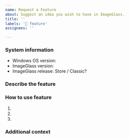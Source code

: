 ```yaml
---
name: Request a Feature
about: Suggest an idea you wish to have in ImageGlass.
title: ''
labels: '🎯 feature'
assignees: ''

---
```


### System information
- Windows OS version: 
- ImageGlass version:
- ImageGlass release: Store / Classic?


### Describe the feature
<!-- Make it SHORT and STRAIGHT FORWARD -->
<!-- Use list bullets to describe, I'm LAZY to read an essay -->


### How to use feature
<!-- List the steps to activate the feature and how other people use it -->
1. 
2. 
3. 


### Additional context
<!-- Add any other context or SCREENSHOTS about the new feature -->


